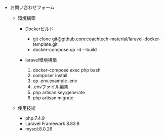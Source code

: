 - お問い合わせフォーム
    - 環境構築
        - Dockerビルド
             * git clone git@github.com:coachtech-material/laravel-docker-template.git
             * docker-compose up -d --build
                  
        - laravel環境構築
             1. docker-compose exec php bash
             1. composer install
             1. cp .env.example .env
             1. .envファイル編集
             1. php artisan key:generate
             1. php artisan migrate
                
    - 使用技術
        - php:7.4.9
        - Laravel Framework 8.83.8
        - mysql:8.0.26
